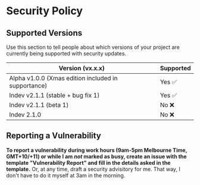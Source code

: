 # Security Policy

## Supported Versions

Use this section to tell people about which versions of your project are currently being supported with security updates.

| Version (vx.x.x)| Supported          |
|-----------|------------------|
|Alpha v1.0.0 (Xmas edition included in supportance) | Yes  ✅ |
 Indev v2.1.1 (stable + bug fix 1)        |      Yes    ✅          |
| Indev v2.1.1 (beta 1)        |     No    ❌           |
|  Indev 2.1.0       |           No      ❌   |

## Reporting a Vulnerability

**To report a vulnerability during work hours (9am-5pm Melbourne Time, GMT+10/+11) or while I am _not_ marked as busy, create an issue with the template "Vulnerability Report" and fill in the details asked in the template.** Or, at any time, draft a security advisitory for me. That way, I don't have to do it myself at 3am in the morning.
